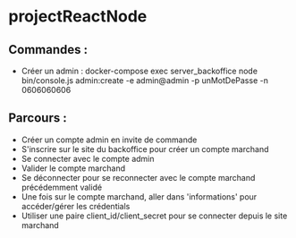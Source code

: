 # projectReactNode

## Commandes :
 - Créer un admin : docker-compose exec server_backoffice node bin/console.js admin:create -e admin@admin -p unMotDePasse -n 0606060606
 
## Parcours :
 - Créer un compte admin en invite de commande
 - S'inscrire sur le site du backoffice pour créer un compte marchand
 - Se connecter avec le compte admin
 - Valider le compte marchand
 - Se déconnecter pour se reconnecter avec le compte marchand précédemment validé
 - Une fois sur le compte marchand, aller dans 'informations' pour accéder/gérer les crédentials
 - Utiliser une paire client_id/client_secret pour se connecter depuis le site marchand 
